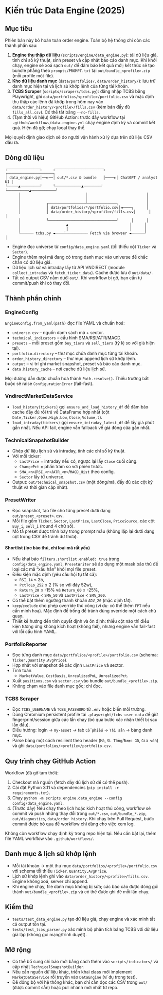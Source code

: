 # Kiến trúc Data Engine (2025)

## Mục tiêu

Phiên bản này bỏ hoàn toàn order engine. Toàn bộ hệ thống chỉ còn các thành phần sau:

1. **Engine thu thập dữ liệu** (`scripts/engine/data_engine.py`): tải dữ liệu giá, tính chỉ số kỹ thuật, sinh preset và cập nhật báo cáo danh mục. Khi khởi chạy, engine sẽ xoá sạch `out/` để đảm bảo kết quả mới; kết thúc sẽ tạo bundle phẳng theo `prompts/PROMPT.txt` tại `out/bundle_<profile>.zip` (mỗi profile một file).
2. **Kho dữ liệu danh mục** (`data/portfolios/`, `data/order_history/`): lưu trữ danh mục hiện tại và lịch sử khớp lệnh của từng tài khoản.
3. **TCBS Scraper** (`scripts/scrapers/tcbs.py`): đăng nhập TCBS bằng Playwright, ghi `data/portfolios/<profile>/portfolio.csv` và mặc định thu thập các lệnh đã khớp trong hôm nay vào `data/order_history/<profile>/fills.csv` (kèm bản đầy đủ `fills_all.csv`). Có thể tắt bằng `--no-fills`.
4. (Tạm thời vô hiệu) GitHub Action: trước đây workflow tại `.github/workflows/data-engine.yml` chạy engine định kỳ và commit kết quả. Hiện đã gỡ; chạy local thay thế.

Mọi quyết định giao dịch sẽ do người vận hành xử lý dựa trên dữ liệu CSV đầu ra.

## Dòng dữ liệu

```
┌───────────────┐     ┌──────────────────────┐     ┌─────────────────────┐
│ data_engine.py│──►──│ out/*.csv & bundle   │────►│ ChatGPT / analyst UI │
└─────▲─────────┘     └────────────▲────────┘     └──────────▲───────────┘
      │                              │                           │
      │                              │                           │
      │            ┌─────────────────┴─────────────┐             │
      │            │ data/portfolios/*/portfolio.csv│◄────┐      │
      │            │ data/order_history/<profile>/fills.csv│      │      │
      │            └───────────────────────────────┘      │      │
      │                     ▲                            │      │
      │                     │                            │      │
      └────── tcbs.py ◄────┴────────── Fetch via browser ◄──────┘      │
```

- Engine đọc universe từ `config/data_engine.yaml` (tối thiểu cột `Ticker` và `Sector`).
- Engine thêm mọi mã đang có trong danh mục vào universe để chắc chắn có dữ liệu giá.
- Dữ liệu lịch sử và intraday lấy từ API VNDIRECT (module `collect_intraday` và `fetch_ticker_data`). Cache được lưu ở `out/data/`.
- Tất cả output CSV nằm dưới `out/`. Khi workflow bị gỡ, bạn cần tự commit/push khi có thay đổi.

## Thành phần chính

### EngineConfig

`EngineConfig.from_yaml(path)` đọc file YAML và chuẩn hoá:

- `universe.csv` – nguồn danh sách mã + sector.
- `technical_indicators` – cấu hình SMA/RSI/ATR/MACD.
- `presets` – mỗi preset gồm `buy_tiers` và `sell_tiers` (tỷ lệ so với giá hiện tại).
- `portfolio.directory` – thư mục chứa danh mục từng tài khoản.
- `order_history_directory` – thư mục append lịch sử khớp lệnh.
- `output` – vị trí ghi market snapshot, preset và báo cáo danh mục.
- `data.history_cache` – nơi cache dữ liệu lịch sử.

Mọi đường dẫn được chuẩn hoá thành `Path.resolve()`. Thiếu trường bắt buộc sẽ raise `ConfigurationError` (fail-fast).

### VndirectMarketDataService

- `load_history(tickers)` gọi `ensure_and_load_history_df` để đảm bảo cache đầy đủ rồi trả về DataFrame hợp nhất (cột `Date,Ticker,Open,High,Low,Close,Volume,t`).
- `load_intraday(tickers)` gọi `ensure_intraday_latest_df` để lấy giá phút gần nhất. Nếu API fail, engine vẫn fallback về giá đóng cửa gần nhất.

### TechnicalSnapshotBuilder

- Ghép dữ liệu lịch sử và intraday, tính các chỉ số kỹ thuật.
- Với mỗi ticker:
  - `LastPrice` = intraday nếu có, ngược lại lấy `Close` cuối cùng.
  - `ChangePct` = phần trăm so với phiên trước.
  - `SMA_<n>`/`RSI_<n>`/`ATR_<n>`/`MACD_Hist` theo config.
  - `Sector` lấy từ universe.
- Output: `out/technical_snapshot.csv` (một dòng/mã, đầy đủ các cột kỹ thuật và thời gian cập nhật).

### PresetWriter

- Đọc snapshot, tạo file cho từng preset dưới dạng `out/preset_<preset>.csv`.
- Mỗi file gồm `Ticker`, `Sector`, `LastPrice`, `LastClose`, `PriceSource`, các cột `Buy_i`, `Sell_i` (round 4 chữ số).
- Mô tả preset được trình bày trong prompt mẫu (không lặp lại dưới dạng cột trong CSV để tránh dư thừa).

#### Shortlist (lọc bảo thủ, chỉ loại mã rất yếu)

- Nếu khai báo `filters.shortlist.enabled: true` trong `config/data_engine.yaml`, `PresetWriter` sẽ áp dụng một mask bảo thủ để loại các mã “xấu hẳn” khỏi mọi file preset.
- Điều kiện mặc định (yêu cầu hội tụ tất cả):
  - `RSI_14` ≤ 25,
  - `PctToLo_252` ≤ 2 (% so với đáy 52w),
  - `Return_20` ≤ -15% và `Return_60` ≤ -25%,
  - `LastPrice` < `SMA_50` và `LastPrice` < `SMA_200`.
- Có thể bật thêm ngưỡng thanh khoản `ADV_20` (mặc định tắt).
- `keep`/`exclude` cho phép override thủ công (ví dụ: có thể thêm `FPT` nếu cần minh hoạ). Mặc định để trống để tránh dùng override một cách chủ quan.
- Thiết kế hướng đến tính quyết định và ổn định: thiếu cột nào thì điều kiện tương ứng không kích hoạt (không fail), nhưng engine vẫn fail-fast với lỗi cấu hình YAML.

### PortfolioReporter

- Đọc từng danh mục `data/portfolios/<profile>/portfolio.csv` (schema: `Ticker,Quantity,AvgPrice`).
- Hợp nhất với snapshot để xác định `LastPrice` và sector.
- Tính toán:
  - `MarketValue`, `CostBasis`, `UnrealizedPnL`, `UnrealizedPct`.
- Xuất `positions.csv` và `sector.csv` vào bundle `out/bundle_<profile>.zip`.
- Không chạm vào file danh mục gốc; chỉ đọc.

### TCBS Scraper

- Đọc `TCBS_USERNAME` và `TCBS_PASSWORD` từ `.env` hoặc biến môi trường.
- Dùng Chromium persistent profile tại `.playwright/tcbs-user-data` để giữ fingerprint/session giữa các lần chạy (bỏ qua bước xác nhận thiết bị sau lần đầu).
- Điều hướng: login -> `my-asset` -> tab `Cổ phiếu` -> `Tài sản` -> bảng danh mục.
- Parse bảng một cách resilient theo header (`Mã`, `SL Tổng`/`Được GD`, `Giá vốn`) và ghi `data/portfolios/<profile>/portfolio.csv`.

## Quy trình chạy GitHub Action

Workflow (đã gỡ tạm thời):

1. Checkout mã nguồn (fetch đầy đủ lịch sử để có thể push).
2. Cài đặt Python 3.11 và dependencies (`pip install -r requirements.txt`).
3. Chạy `python -m scripts.engine.data_engine --config config/data_engine.yaml`.
4. (Trước đây) Nếu chạy theo lịch hoặc kích hoạt thủ công, workflow sẽ commit và push những thay đổi trong `out/*.csv`, `out/bundle_*.zip`, `out/diagnostics`, `data/order_history`. Khi chạy trên Pull Request, bước commit được bỏ qua để workflow chỉ dùng cho việc xem log.

Không còn workflow chạy định kỳ trong repo hiện tại. Nếu cần bật lại, thêm file YAML workflow vào `.github/workflows/`.

## Danh mục & lịch sử khớp lệnh

- Mỗi tài khoản → một thư mục `data/portfolios/<profile>/portfolio.csv` với schema tối thiểu `Ticker,Quantity,AvgPrice`.
- Lịch sử khớp lệnh ghi vào `data/order_history/<profile>/fills.csv`. Engine không xoá, server chỉ append.
- Khi engine chạy, file danh mục không bị sửa; các báo cáo được đóng gói thành `out/bundle_<profile>.zip` và có thể được ghi đè mỗi lần chạy.

## Kiểm thử

- `tests/test_data_engine.py` tạo dữ liệu giả, chạy engine và xác minh tất cả output tồn tại.
- `tests/test_tcbs_parser.py` xác minh bộ phân tích bảng TCBS với dữ liệu giả lập (không gọi mạng/trình duyệt).

## Mở rộng

- Có thể bổ sung chỉ báo mới bằng cách thêm vào `scripts/indicators/` và cập nhật `TechnicalSnapshotBuilder`.
- Nếu cần nguồn dữ liệu khác, triển khai class mới implement `MarketDataService` rồi truyền vào `DataEngine` (ví dụ trong test).
- Để đồng bộ với hệ thống khác, bạn chỉ cần đọc các CSV trong `out/` (được commit sẵn) hoặc pull nhánh mới nhất từ repo.
